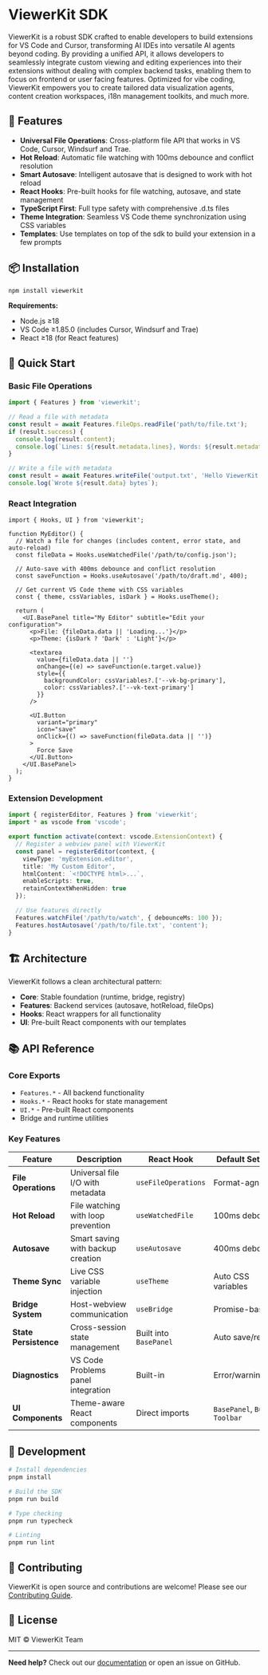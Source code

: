 # ViewerKit SDK

ViewerKit is a robust SDK crafted to enable developers to build extensions for VS Code and Cursor, transforming AI IDEs into versatile AI agents beyond coding. By providing a unified API, it allows developers to seamlessly integrate custom viewing and editing experiences into their extensions without dealing with complex backend tasks, enabling them to focus on frontend or user facing features. Optimized for vibe coding, ViewerKit empowers you to create tailored data visualization agents, content creation workspaces, i18n management toolkits, and much more.

## 🚀 Features

- **Universal File Operations**: Cross-platform file API that works in VS Code, Cursor, Windsurf and Trae.
- **Hot Reload**: Automatic file watching with 100ms debounce and conflict resolution
- **Smart Autosave**: Intelligent autosave that is designed to work with hot reload
- **React Hooks**: Pre-built hooks for file watching, autosave, and state management
- **TypeScript First**: Full type safety with comprehensive .d.ts files
- **Theme Integration**: Seamless VS Code theme synchronization using CSS variables
- **Templates**: Use templates on top of the sdk to build your extension in a few prompts

## 📦 Installation

```bash
npm install viewerkit
```

**Requirements:**
- Node.js ≥18
- VS Code ≥1.85.0 (includes Cursor, Windsurf and Trae)
- React ≥18 (for React features)

## 🎯 Quick Start

### Basic File Operations

```typescript
import { Features } from 'viewerkit';

// Read a file with metadata
const result = await Features.fileOps.readFile('path/to/file.txt');
if (result.success) {
  console.log(result.content);
  console.log(`Lines: ${result.metadata.lines}, Words: ${result.metadata.words}`);
}

// Write a file with metadata
const result = await Features.writeFile('output.txt', 'Hello ViewerKit!');
console.log(`Wrote ${result.data} bytes`);
```

### React Integration

```tsx
import { Hooks, UI } from 'viewerkit';

function MyEditor() {
  // Watch a file for changes (includes content, error state, and auto-reload)
  const fileData = Hooks.useWatchedFile('/path/to/config.json');
  
  // Auto-save with 400ms debounce and conflict resolution
  const saveFunction = Hooks.useAutosave('/path/to/draft.md', 400);
  
  // Get current VS Code theme with CSS variables
  const { theme, cssVariables, isDark } = Hooks.useTheme();
  
  return (
    <UI.BasePanel title="My Editor" subtitle="Edit your configuration">
      <p>File: {fileData.data || 'Loading...'}</p>
      <p>Theme: {isDark ? 'Dark' : 'Light'}</p>
      
      <textarea 
        value={fileData.data || ''}
        onChange={(e) => saveFunction(e.target.value)}
        style={{ 
          backgroundColor: cssVariables?.['--vk-bg-primary'],
          color: cssVariables?.['--vk-text-primary']
        }}
      />
      
      <UI.Button 
        variant="primary" 
        icon="save"
        onClick={() => saveFunction(fileData.data || '')}
      >
        Force Save
      </UI.Button>
    </UI.BasePanel>
  );
}
```

### Extension Development

```typescript
import { registerEditor, Features } from 'viewerkit';
import * as vscode from 'vscode';

export function activate(context: vscode.ExtensionContext) {
  // Register a webview panel with ViewerKit
  const panel = registerEditor(context, {
    viewType: 'myExtension.editor',
    title: 'My Custom Editor',
    htmlContent: `<!DOCTYPE html>...`,
    enableScripts: true,
    retainContextWhenHidden: true
  });

  // Use features directly
  Features.watchFile('/path/to/watch', { debounceMs: 100 });
  Features.hostAutosave('/path/to/file.txt', 'content');
}
```

## 🏗️ Architecture

ViewerKit follows a clean architectural pattern:

- **Core**: Stable foundation (runtime, bridge, registry)
- **Features**: Backend services (autosave, hotReload, fileOps)
- **Hooks**: React wrappers for all functionality
- **UI**: Pre-built React components with our templates

## 📚 API Reference

### Core Exports

- `Features.*` - All backend functionality
- `Hooks.*` - React hooks for state management
- `UI.*` - Pre-built React components
- Bridge and runtime utilities

### Key Features

| Feature | Description | React Hook | Default Settings |
|---------|-------------|------------|------------------|
| **File Operations** | Universal file I/O with metadata | `useFileOperations` | Format-agnostic |
| **Hot Reload** | File watching with loop prevention | `useWatchedFile` | 100ms debounce |
| **Autosave** | Smart saving with backup creation | `useAutosave` | 400ms debounce |
| **Theme Sync** | Live CSS variable injection | `useTheme` | Auto CSS variables |
| **Bridge System** | Host-webview communication | `useBridge` | Promise-based |
| **State Persistence** | Cross-session state management | Built into `BasePanel` | Auto save/restore |
| **Diagnostics** | VS Code Problems panel integration | Built-in | Error/warning/info |
| **UI Components** | Theme-aware React components | Direct imports | `BasePanel`, `Button`, `Toolbar` |

## 🔧 Development

```bash
# Install dependencies
pnpm install

# Build the SDK
pnpm run build

# Type checking
pnpm run typecheck

# Linting
pnpm run lint
```


## 🤝 Contributing

ViewerKit is open source and contributions are welcome! Please see our [Contributing Guide](CONTRIBUTING.md).

## 📄 License

MIT © ViewerKit Team

---

**Need help?** Check out our [documentation](https://viewerkit.dev) or open an issue on GitHub. 